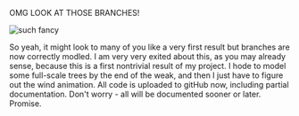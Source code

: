 OMG LOOK AT THOSE BRANCHES!

![such fancy](../project_images/branch1.jpg?raw=true "such brown   so tree   much branch")

So yeah, it might look to many of you like a very first result but branches are now correctly modled.
I am very very exited about this, as you may already sense, because this is a first nontrivial result of my project.
I hode to model some full-scale trees by the end of the weak, and then I just have to figure out the wind animation.
All code is uploaded to gitHub now, including partial documentation.
Don't worry - all will be documented sooner or later.
Promise.